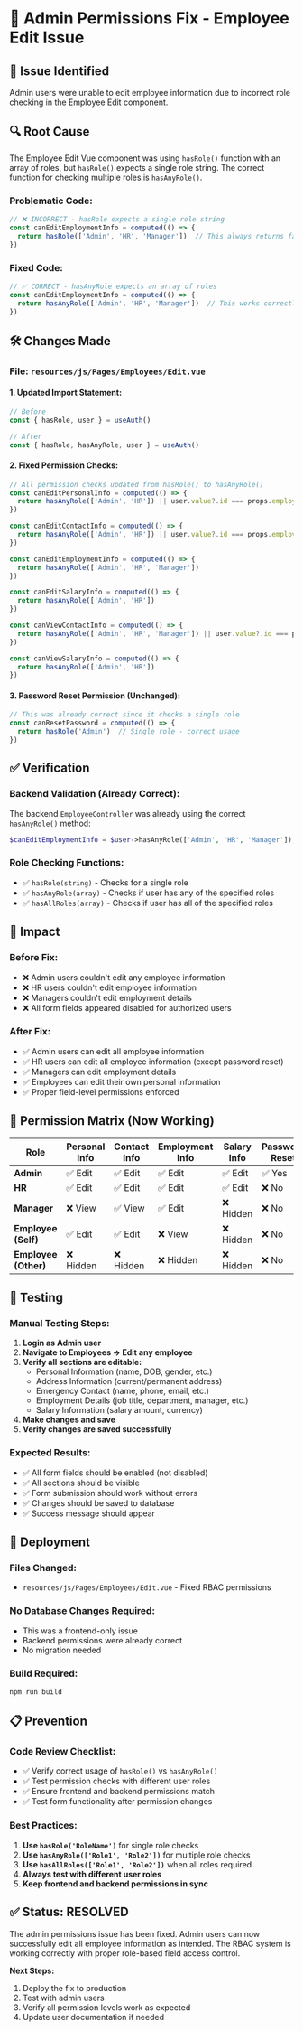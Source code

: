 # 🔧 Admin Permissions Fix - Employee Edit Issue

## 🐛 **Issue Identified**

Admin users were unable to edit employee information due to incorrect role checking in the Employee Edit component.

## 🔍 **Root Cause**

The Employee Edit Vue component was using `hasRole()` function with an array of roles, but `hasRole()` expects a single role string. The correct function for checking multiple roles is `hasAnyRole()`.

### **Problematic Code:**
```javascript
// ❌ INCORRECT - hasRole expects a single role string
const canEditEmploymentInfo = computed(() => {
  return hasRole(['Admin', 'HR', 'Manager'])  // This always returns false
})
```

### **Fixed Code:**
```javascript
// ✅ CORRECT - hasAnyRole expects an array of roles
const canEditEmploymentInfo = computed(() => {
  return hasAnyRole(['Admin', 'HR', 'Manager'])  // This works correctly
})
```

## 🛠️ **Changes Made**

### **File: `resources/js/Pages/Employees/Edit.vue`**

#### **1. Updated Import Statement:**
```javascript
// Before
const { hasRole, user } = useAuth()

// After  
const { hasRole, hasAnyRole, user } = useAuth()
```

#### **2. Fixed Permission Checks:**
```javascript
// All permission checks updated from hasRole() to hasAnyRole()
const canEditPersonalInfo = computed(() => {
  return hasAnyRole(['Admin', 'HR']) || user.value?.id === props.employee.user_id
})

const canEditContactInfo = computed(() => {
  return hasAnyRole(['Admin', 'HR']) || user.value?.id === props.employee.user_id
})

const canEditEmploymentInfo = computed(() => {
  return hasAnyRole(['Admin', 'HR', 'Manager'])
})

const canEditSalaryInfo = computed(() => {
  return hasAnyRole(['Admin', 'HR'])
})

const canViewContactInfo = computed(() => {
  return hasAnyRole(['Admin', 'HR', 'Manager']) || user.value?.id === props.employee.user_id
})

const canViewSalaryInfo = computed(() => {
  return hasAnyRole(['Admin', 'HR'])
})
```

#### **3. Password Reset Permission (Unchanged):**
```javascript
// This was already correct since it checks a single role
const canResetPassword = computed(() => {
  return hasRole('Admin')  // Single role - correct usage
})
```

## ✅ **Verification**

### **Backend Validation (Already Correct):**
The backend `EmployeeController` was already using the correct `hasAnyRole()` method:
```php
$canEditEmploymentInfo = $user->hasAnyRole(['Admin', 'HR', 'Manager']);
```

### **Role Checking Functions:**
- ✅ `hasRole(string)` - Checks for a single role
- ✅ `hasAnyRole(array)` - Checks if user has any of the specified roles
- ✅ `hasAllRoles(array)` - Checks if user has all of the specified roles

## 🎯 **Impact**

### **Before Fix:**
- ❌ Admin users couldn't edit any employee information
- ❌ HR users couldn't edit employee information  
- ❌ Managers couldn't edit employment details
- ❌ All form fields appeared disabled for authorized users

### **After Fix:**
- ✅ Admin users can edit all employee information
- ✅ HR users can edit all employee information (except password reset)
- ✅ Managers can edit employment details
- ✅ Employees can edit their own personal information
- ✅ Proper field-level permissions enforced

## 🔐 **Permission Matrix (Now Working)**

| Role | Personal Info | Contact Info | Employment Info | Salary Info | Password Reset |
|------|---------------|--------------|-----------------|-------------|----------------|
| **Admin** | ✅ Edit | ✅ Edit | ✅ Edit | ✅ Edit | ✅ Yes |
| **HR** | ✅ Edit | ✅ Edit | ✅ Edit | ✅ Edit | ❌ No |
| **Manager** | ❌ View | ✅ View | ✅ Edit | ❌ Hidden | ❌ No |
| **Employee (Self)** | ✅ Edit | ✅ Edit | ❌ View | ❌ Hidden | ❌ No |
| **Employee (Other)** | ❌ Hidden | ❌ Hidden | ❌ Hidden | ❌ Hidden | ❌ No |

## 🧪 **Testing**

### **Manual Testing Steps:**
1. **Login as Admin user**
2. **Navigate to Employees → Edit any employee**
3. **Verify all sections are editable:**
   - Personal Information (name, DOB, gender, etc.)
   - Address Information (current/permanent address)
   - Emergency Contact (name, phone, email, etc.)
   - Employment Details (job title, department, manager, etc.)
   - Salary Information (salary amount, currency)
4. **Make changes and save**
5. **Verify changes are saved successfully**

### **Expected Results:**
- ✅ All form fields should be enabled (not disabled)
- ✅ All sections should be visible
- ✅ Form submission should work without errors
- ✅ Changes should be saved to database
- ✅ Success message should appear

## 🚀 **Deployment**

### **Files Changed:**
- `resources/js/Pages/Employees/Edit.vue` - Fixed RBAC permissions

### **No Database Changes Required:**
- This was a frontend-only issue
- Backend permissions were already correct
- No migration needed

### **Build Required:**
```bash
npm run build
```

## 📋 **Prevention**

### **Code Review Checklist:**
- ✅ Verify correct usage of `hasRole()` vs `hasAnyRole()`
- ✅ Test permission checks with different user roles
- ✅ Ensure frontend and backend permissions match
- ✅ Test form functionality after permission changes

### **Best Practices:**
1. **Use `hasRole('RoleName')`** for single role checks
2. **Use `hasAnyRole(['Role1', 'Role2'])`** for multiple role checks  
3. **Use `hasAllRoles(['Role1', 'Role2'])`** when all roles required
4. **Always test with different user roles**
5. **Keep frontend and backend permissions in sync**

## ✅ **Status: RESOLVED**

The admin permissions issue has been fixed. Admin users can now successfully edit all employee information as intended. The RBAC system is working correctly with proper role-based field access control.

**Next Steps:**
1. Deploy the fix to production
2. Test with admin users
3. Verify all permission levels work as expected
4. Update user documentation if needed
